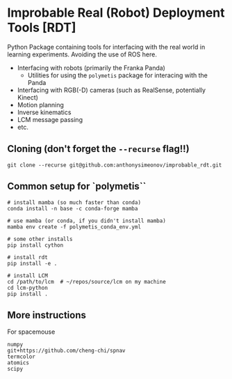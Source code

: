 # Improbable Real (Robot) Deployment Tools \[RDT\]

Python Package containing tools for interfacing with the real world in learning experiments. Avoiding the use of ROS here. 
- Interfacing with robots (primarily the Franka Panda)
    - Utilities for using the `polymetis` package for interacing with the Panda
- Interfacing with RGB(-D) cameras (such as RealSense, potentially Kinect)
- Motion planning
- Inverse kinematics
- LCM message passing
- etc. 

## Cloning (don't forget the `--recurse` flag!!)

```
git clone --recurse git@github.com:anthonysimeonov/improbable_rdt.git
```

## Common setup for `polymetis``
```
# install mamba (so much faster than conda)
conda install -n base -c conda-forge mamba

# use mamba (or conda, if you didn't install mamba)
mamba env create -f polymetis_conda_env.yml

# some other installs
pip install cython

# install rdt
pip install -e .

# install LCM
cd /path/to/lcm  # ~/repos/source/lcm on my machine
cd lcm-python
pip install .
```

## More instructions
For spacemouse
```
numpy
git+https://github.com/cheng-chi/spnav
termcolor
atomics
scipy
```

